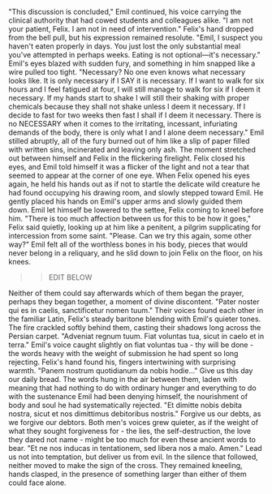 "This discussion is concluded," Emil continued, his voice carrying the clinical authority that had cowed students and colleagues alike. "I am not your patient, Felix. I am not in need of intervention."
Felix's hand dropped from the bell pull, but his expression remained resolute. "Emil, I suspect you haven't eaten properly in days. You just lost the only substantial meal you've attempted in perhaps weeks. Eating is not optional—it's necessary."
Emil's eyes blazed with sudden fury, and something in him snapped like a wire pulled too tight.
"Necessary? No one even knows what necessary looks like. It is only necessary if I SAY it is necessary. If I want to walk for six hours and I feel fatigued at four, I will still manage to walk for six if I deem it necessary. If my hands start to shake I will still their shaking with proper chemicals because they shall not shake unless I deem it necessary. If I decide to fast for two weeks then fast I shall if I deem it necessary. There is no NECESSARY when it comes to the irritating, incessant, infuriating demands of the body, there is only what I and I alone deem necessary."
Emil stilled abruptly, all of the fury burned out of him like a slip of paper filled with written sins, incinerated and leaving only ash. The moment stretched out between himself and Felix in the flickering firelight.
Felix closed his eyes, and Emil told himself it was a flicker of the light and not a tear that seemed to appear at the corner of one eye. When Felix opened his eyes again, he held his hands out as if not to startle the delicate wild creature he had found occupying his drawing room, and slowly stepped toward Emil.
He gently placed his hands on Emil's upper arms and slowly guided them down. Emil let himself be lowered to the settee, Felix coming to kneel before him.
"There is too much affection between us for this to be how it goes," Felix said quietly, looking up at him like a penitent, a pilgrim supplicating for intercession from some saint. "Please. Can we try this again, some other way?"
Emil felt all of the worthless bones in his body, pieces that would never belong in a reliquary, and he slid down to join Felix on the floor, on his knees.

>> EDIT BELOW

Neither of them could say afterwards which of them began the prayer, perhaps they began together, a moment of divine discontent.
"Pater noster qui es in caelis, sanctificetur nomen tuum."
Their voices found each other in the familiar Latin, Felix's steady baritone blending with Emil's quieter tones. The fire crackled softly behind them, casting their shadows long across the Persian carpet.
"Adveniat regnum tuum. Fiat voluntas tua, sicut in caelo et in terra."
Emil's voice caught slightly on fiat voluntas tua - thy will be done - the words heavy with the weight of submission he had spent so long rejecting. Felix's hand found his, fingers intertwining with surprising warmth.
"Panem nostrum quotidianum da nobis hodie..."
Give us this day our daily bread. The words hung in the air between them, laden with meaning that had nothing to do with ordinary hunger and everything to do with the sustenance Emil had been denying himself, the nourishment of body and soul he had systematically rejected.
"Et dimitte nobis debita nostra, sicut et nos dimittimus debitoribus nostris."
Forgive us our debts, as we forgive our debtors. Both men's voices grew quieter, as if the weight of what they sought forgiveness for - the lies, the self-destruction, the love they dared not name - might be too much for even these ancient words to bear.
"Et ne nos inducas in tentationem, sed libera nos a malo. Amen."
Lead us not into temptation, but deliver us from evil.
In the silence that followed, neither moved to make the sign of the cross. They remained kneeling, hands clasped, in the presence of something larger than either of them could face alone.